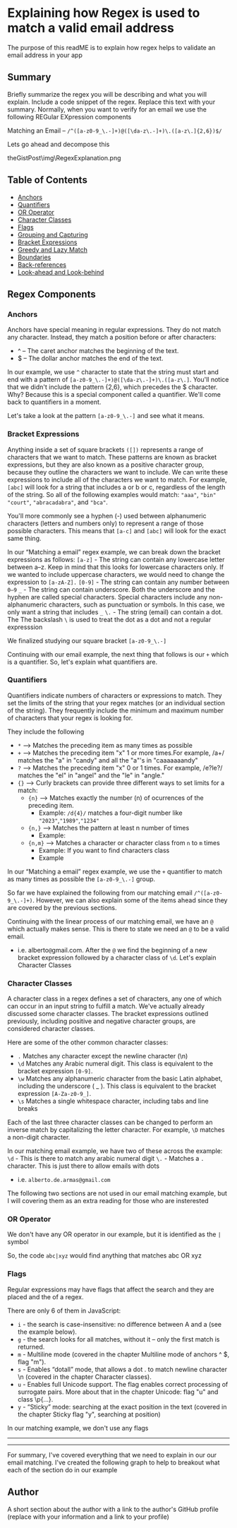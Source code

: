 # Explaining how Regex is used to match a valid email address

The purpose of this readME is to explain how regex helps to validate an email address in your app

## Summary

Briefly summarize the regex you will be describing and what you will explain. Include a code snippet of the regex. Replace this text with your summary. Normally, when you want to verify for an email we use the following REGular EXpression components

Matching an Email – `/^([a-z0-9_\.-]+)@([\da-z\.-]+)\.([a-z\.]{2,6})$/`

Lets go ahead and decompose this

theGistPost\img\RegexExplanation.png

## Table of Contents

- [Anchors](#anchors)
- [Quantifiers](#quantifiers)
- [OR Operator](#or-operator)
- [Character Classes](#character-classes)
- [Flags](#flags)
- [Grouping and Capturing](#grouping-and-capturing)
- [Bracket Expressions](#bracket-expressions)
- [Greedy and Lazy Match](#greedy-and-lazy-match)
- [Boundaries](#boundaries)
- [Back-references](#back-references)
- [Look-ahead and Look-behind](#look-ahead-and-look-behind)

## Regex Components

### Anchors
Anchors have special meaning in regular expressions. They do not match any character. Instead, they match a position before or after characters:
* ^ – The caret anchor matches the beginning of the text.
* $ – The dollar anchor matches the end of the text.

In our example, we use `^` character to state that the string must start and end with a pattern of `[a-z0-9_\.-]+)@([\da-z\.-]+)\.([a-z\.]`. You'll notice that we didn't include the pattern {2,6}, which precedes the $ character. Why? Because this is a special component called a quantifier. We'll come back to quantifiers in a moment.

Let's take a look at the pattern `[a-z0-9_\.-]` and see what it means.

### Bracket Expressions
Anything inside a set of square brackets `([])` represents a range of characters that we want to match. These patterns are known as bracket expressions, but they are also known as a positive character group, because they outline the characters we want to include. We can write these expressions to include all of the characters we want to match. For example, `[abc]` will look for a string that includes a or b or c, regardless of the length of the string. So all of the following examples would match: `"aaa"`, `"bin"` `"court"`, `"abracadabra"`, and `"bca"`.

You'll more commonly see a hyphen (-) used between alphanumeric characters (letters and numbers only) to represent a range of those possible characters. This means that `[a-c]` and `[abc]` will look for the exact same thing.

In our “Matching a email” regex example, we can break down the bracket expressions as follows:
`[a-z]` - The string can contain any lowercase letter between a–z. Keep in mind that this looks for lowercase characters only. If we wanted to include uppercase characters, we would need to change the expression to `[a-zA-Z].`
`[0-9]` - The string can contain any number between `0–9`
`_` -  The string can contain underscore. Both the underscore and the hyphen are called special characters. Special characters include any non-alphanumeric characters, such as punctuation or symbols. In this case, we only want a string that includes `_`
`\.` - The string (email) can contain a dot. The The backslash `\` is used to treat the dot as a dot and not a regular expresssion

We finalized studying our square bracket `[a-z0-9_\.-]` 

Continuing with our email example, the next thing that follows is our `+` which is a quantifier. So, let's explain what quantifiers are.

### Quantifiers
Quantifiers indicate numbers of characters or expressions to match. They set the limits of the string that your regex matches (or an individual section of the string). They frequently include the minimum and maximum number of characters that your regex is looking for.

They include the following
* `*` --> Matches the preceding item as many times as possible
* `+` –-> Matches the preceding item "x" 1 or more times.For example, /a+/ matches the "a" in "candy" and all the "a"'s in "caaaaaaandy"
* `?` --> Matches the preceding item "x" 0 or 1 times. For example, /e?le?/ matches the "el" in "angel" and the "le" in "angle."
* `{}` --> Curly brackets can provide three different ways to set limits for a match:
    * `{n}` --> Matches exactly the number (n) of ocurrences of the preceding item.
       * Example: `/d{4}/` matches a four-digit number like `"2023"`,`"1989"`,`"1234"`
    * `{n,}` --> Matches the pattern at least n number of times
        * Example: 
    * `{n,m}` --> Matches a character or character class from `n` to `m` times
        * Example: If you want to find characters class 
        * Example

In our “Matching a email” regex example, we use the `+` quantifier to match as many times as possible the `[a-z0-9_\.-]` group.

So far we have explained the following from our matching email `/^([a-z0-9_\.-]+)`. However, we can also explain some of the items ahead since they are covered by the previous sections.  

Continuing with the linear process of our matching email, we have an `@` which actually makes sense. This is there to state we need an `@` to be a valid email. 
* i.e. alberto`@`gmail.com. After the `@` we find the beginning of a new bracket expression followed by a character class of `\d`. Let's explain Character Classes

### Character Classes
A character class in a regex defines a set of characters, any one of which can occur in an input string to fulfill a match. We've actually already discussed some character classes. The bracket expressions outlined previously, including positive and negative character groups, are considered character classes.

Here are some of the other common character classes:
* `.` Matches any character except the newline character (\n)
* `\d` Matches any Arabic numeral digit. This class is equivalent to the bracket expression `[0-9]`.
* `\w` Matches any alphanumeric character from the basic Latin alphabet, including the underscore ( _ ). This class is equivalent to the bracket expression `[A-Za-z0-9_]`.
* `\s` Matches a single whitespace character, including tabs and line breaks

Each of the last three character classes can be changed to perform an inverse match by capitalizing the letter character. For example, `\D` matches a non-digit character.

In our matching email example, we have two of these across the example:
`\d` - This is there to match any arabic numeral digit
`\.` - Matches a `.` character. This is just there to allow emails with dots
* i.e. `alberto.de.armas@gmail.com`


The following two sections are not used in our email matching example, but I will covering them as an extra reading for those who are insterested

### OR Operator
We don't have any OR operator in our example, but it is identified as the `|` symbol 

So, the code `abc|xyz` would find anything that matches abc OR xyz

### Flags
Regular expressions may have flags that affect the search and they are placed and the of a regex.

There are only 6 of them in JavaScript:
* `i` - the search is case-insensitive: no difference between A and a (see the example below).
* `g` - the search looks for all matches, without it – only the first match is returned.
* `m` - Multiline mode (covered in the chapter Multiline mode of anchors ^ $, flag "m").
* `s` - Enables “dotall” mode, that allows a dot . to match newline character \n (covered in the chapter Character classes).
* `u` - Enables full Unicode support. The flag enables correct processing of surrogate pairs. More about that in the chapter Unicode: flag "u" and class \p{...}.
* `y` - “Sticky” mode: searching at the exact position in the text (covered in the chapter Sticky flag "y", searching at position)

In our matching example, we don't use any flags

---
---
For summary, I've covered everything that we need to explain in our our email matching. I've created the following graph to help to breakout what each of the section do in our example 



## Author

A short section about the author with a link to the author's GitHub profile (replace with your information and a link to your profile)